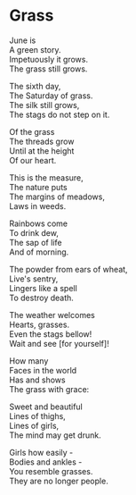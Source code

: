 # Grass

June is\
A green story.\
Impetuously it grows.\
The grass still grows.

The sixth day,\
The Saturday of grass.\
The silk still grows,\
The stags do not step on it.

Of the grass\
The threads grow\
Until at the height\
Of our heart.

This is the measure,\
The nature puts\
The margins of meadows,\
Laws in weeds.

Rainbows come\
To drink dew,\
The sap of life\
And of morning.

The powder from ears of wheat,\
Live's sentry,\
Lingers like a spell\
To destroy death.

The weather welcomes\
Hearts, grasses.\
Even the stags bellow!\
Wait and see [for yourself]!

How many\
Faces in the world\
Has and shows\
The grass with grace:

Sweet and beautiful\
Lines of thighs,\
Lines of girls,\
The mind may get drunk.

Girls how easily -\
Bodies and ankles -\
You resemble grasses.\
They are no longer people.
